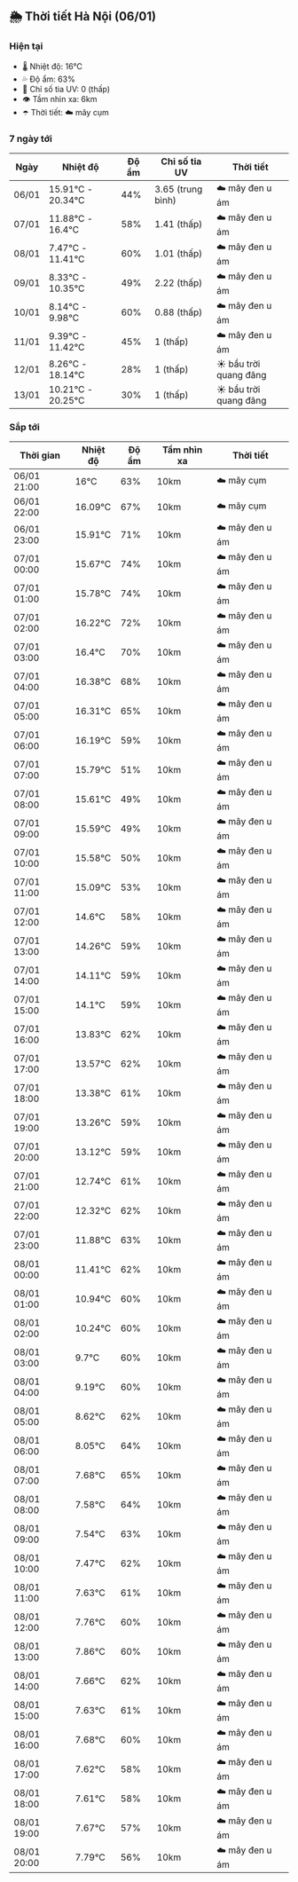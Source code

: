 ## 🌦️ Thời tiết Hà Nội (06/01)

### Hiện tại

- 🌡️ Nhiệt độ: 16℃
- 💦 Độ ẩm: 63%
- 🌟 Chỉ số tia UV: 0 (thấp)
- 👁️ Tầm nhìn xa: 6km
- ☂️ Thời tiết: ☁️ mây cụm

### 7 ngày tới

| Ngày | Nhiệt độ | Độ ẩm | Chỉ số tia UV | Thời tiết |
| --- | --- | --- | --- | --- |
| 06/01 | 15.91℃ - 20.34℃ | 44% | 3.65 (trung bình) | ☁️ mây đen u ám |
| 07/01 | 11.88℃ - 16.4℃ | 58% | 1.41 (thấp) | ☁️ mây đen u ám |
| 08/01 | 7.47℃ - 11.41℃ | 60% | 1.01 (thấp) | ☁️ mây đen u ám |
| 09/01 | 8.33℃ - 10.35℃ | 49% | 2.22 (thấp) | ☁️ mây đen u ám |
| 10/01 | 8.14℃ - 9.98℃ | 60% | 0.88 (thấp) | ☁️ mây đen u ám |
| 11/01 | 9.39℃ - 11.42℃ | 45% | 1 (thấp) | ☁️ mây đen u ám |
| 12/01 | 8.26℃ - 18.14℃ | 28% | 1 (thấp) | ☀️ bầu trời quang đãng |
| 13/01 | 10.21℃ - 20.25℃ | 30% | 1 (thấp) | ☀️ bầu trời quang đãng |

### Sắp tới

| Thời gian | Nhiệt độ | Độ ẩm | Tầm nhìn xa | Thời tiết |
| --- | --- | --- | --- | --- |
| 06/01 21:00 | 16℃ | 63% | 10km | ☁️ mây cụm |
| 06/01 22:00 | 16.09℃ | 67% | 10km | ☁️ mây cụm |
| 06/01 23:00 | 15.91℃ | 71% | 10km | ☁️ mây đen u ám |
| 07/01 00:00 | 15.67℃ | 74% | 10km | ☁️ mây đen u ám |
| 07/01 01:00 | 15.78℃ | 74% | 10km | ☁️ mây đen u ám |
| 07/01 02:00 | 16.22℃ | 72% | 10km | ☁️ mây đen u ám |
| 07/01 03:00 | 16.4℃ | 70% | 10km | ☁️ mây đen u ám |
| 07/01 04:00 | 16.38℃ | 68% | 10km | ☁️ mây đen u ám |
| 07/01 05:00 | 16.31℃ | 65% | 10km | ☁️ mây đen u ám |
| 07/01 06:00 | 16.19℃ | 59% | 10km | ☁️ mây đen u ám |
| 07/01 07:00 | 15.79℃ | 51% | 10km | ☁️ mây đen u ám |
| 07/01 08:00 | 15.61℃ | 49% | 10km | ☁️ mây đen u ám |
| 07/01 09:00 | 15.59℃ | 49% | 10km | ☁️ mây đen u ám |
| 07/01 10:00 | 15.58℃ | 50% | 10km | ☁️ mây đen u ám |
| 07/01 11:00 | 15.09℃ | 53% | 10km | ☁️ mây đen u ám |
| 07/01 12:00 | 14.6℃ | 58% | 10km | ☁️ mây đen u ám |
| 07/01 13:00 | 14.26℃ | 59% | 10km | ☁️ mây đen u ám |
| 07/01 14:00 | 14.11℃ | 59% | 10km | ☁️ mây đen u ám |
| 07/01 15:00 | 14.1℃ | 59% | 10km | ☁️ mây đen u ám |
| 07/01 16:00 | 13.83℃ | 62% | 10km | ☁️ mây đen u ám |
| 07/01 17:00 | 13.57℃ | 62% | 10km | ☁️ mây đen u ám |
| 07/01 18:00 | 13.38℃ | 61% | 10km | ☁️ mây đen u ám |
| 07/01 19:00 | 13.26℃ | 59% | 10km | ☁️ mây đen u ám |
| 07/01 20:00 | 13.12℃ | 59% | 10km | ☁️ mây đen u ám |
| 07/01 21:00 | 12.74℃ | 61% | 10km | ☁️ mây đen u ám |
| 07/01 22:00 | 12.32℃ | 62% | 10km | ☁️ mây đen u ám |
| 07/01 23:00 | 11.88℃ | 63% | 10km | ☁️ mây đen u ám |
| 08/01 00:00 | 11.41℃ | 62% | 10km | ☁️ mây đen u ám |
| 08/01 01:00 | 10.94℃ | 60% | 10km | ☁️ mây đen u ám |
| 08/01 02:00 | 10.24℃ | 60% | 10km | ☁️ mây đen u ám |
| 08/01 03:00 | 9.7℃ | 60% | 10km | ☁️ mây đen u ám |
| 08/01 04:00 | 9.19℃ | 60% | 10km | ☁️ mây đen u ám |
| 08/01 05:00 | 8.62℃ | 62% | 10km | ☁️ mây đen u ám |
| 08/01 06:00 | 8.05℃ | 64% | 10km | ☁️ mây đen u ám |
| 08/01 07:00 | 7.68℃ | 65% | 10km | ☁️ mây đen u ám |
| 08/01 08:00 | 7.58℃ | 64% | 10km | ☁️ mây đen u ám |
| 08/01 09:00 | 7.54℃ | 63% | 10km | ☁️ mây đen u ám |
| 08/01 10:00 | 7.47℃ | 62% | 10km | ☁️ mây đen u ám |
| 08/01 11:00 | 7.63℃ | 61% | 10km | ☁️ mây đen u ám |
| 08/01 12:00 | 7.76℃ | 60% | 10km | ☁️ mây đen u ám |
| 08/01 13:00 | 7.86℃ | 60% | 10km | ☁️ mây đen u ám |
| 08/01 14:00 | 7.66℃ | 62% | 10km | ☁️ mây đen u ám |
| 08/01 15:00 | 7.63℃ | 61% | 10km | ☁️ mây đen u ám |
| 08/01 16:00 | 7.68℃ | 60% | 10km | ☁️ mây đen u ám |
| 08/01 17:00 | 7.62℃ | 58% | 10km | ☁️ mây đen u ám |
| 08/01 18:00 | 7.61℃ | 58% | 10km | ☁️ mây đen u ám |
| 08/01 19:00 | 7.67℃ | 57% | 10km | ☁️ mây đen u ám |
| 08/01 20:00 | 7.79℃ | 56% | 10km | ☁️ mây đen u ám |
